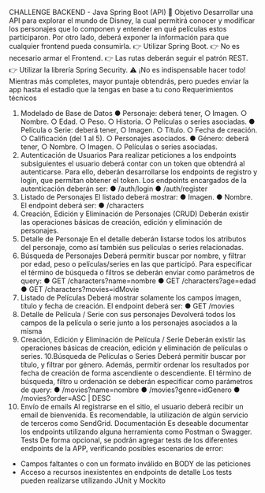 CHALLENGE BACKEND - Java
Spring Boot (API) 🚀
Objetivo
Desarrollar una API para explorar el mundo de Disney, la cual permitirá conocer y modificar los
personajes que lo componen y entender en qué películas estos participaron. Por otro lado, deberá
exponer la información para que cualquier frontend pueda consumirla.
👉 Utilizar Spring Boot.
👉 No es necesario armar el Frontend.
👉 Las rutas deberán seguir el patrón REST.
👉 Utilizar la librería Spring Security.
⚠️ ¡No es indispensable hacer todo!
Mientras más completes, mayor puntaje obtendrás, pero puedes enviar la app hasta el estadío que la
tengas en base a tu cono
Requerimientos técnicos
1. Modelado de Base de Datos
   ● Personaje: deberá tener,
   ○ Imagen.
   ○ Nombre.
   ○ Edad.
   ○ Peso.
   ○ Historia.
   ○ Películas o series asociadas.
   ● Película o Serie: deberá tener,
   ○ Imagen.
   ○ Título.
   ○ Fecha de creación.
   ○ Calificación (del 1 al 5).
   ○ Personajes asociados.
   ● Género: deberá tener,
   ○ Nombre.
   ○ Imagen.
   ○ Películas o series asociadas.
2. Autenticación de Usuarios
   Para realizar peticiones a los endpoints subsiguientes el usuario deberá contar con un token que
   obtendrá al autenticarse. Para ello, deberán desarrollarse los endpoints de registro y login, que
   permitan obtener el token.
   Los endpoints encargados de la autenticación deberán ser:
   ● /auth/login
   ● /auth/register
3. Listado de Personajes
   El listado deberá mostrar:
   ● Imagen.
   ● Nombre.
   El endpoint deberá ser:
   ● /characters
4. Creación, Edición y Eliminación de Personajes (CRUD)
   Deberán existir las operaciones básicas de creación, edición y eliminación de personajes.
5. Detalle de Personaje
   En el detalle deberán listarse todos los atributos del personaje, como así también sus películas o
   series relacionadas.
6. Búsqueda de Personajes
   Deberá permitir buscar por nombre, y filtrar por edad, peso o películas/series en las que participó.
   Para especificar el término de búsqueda o filtros se deberán enviar como parámetros de query:
   ● GET /characters?name=nombre
   ● GET /characters?age=edad
   ● GET /characters?movies=idMovie
7. Listado de Películas
   Deberá mostrar solamente los campos imagen, título y fecha de creación.
   El endpoint deberá ser:
   ● GET /movies
8. Detalle de Película / Serie con sus personajes
   Devolverá todos los campos de la película o serie junto a los personajes asociados a la misma
9. Creación, Edición y Eliminación de Película / Serie
   Deberán existir las operaciones básicas de creación, edición y eliminación de películas o series.
   10.Búsqueda de Películas o Series
   Deberá permitir buscar por título, y filtrar por género. Además, permitir ordenar los resultados por
   fecha de creación de forma ascendiente o descendiente.
   El término de búsqueda, filtro u ordenación se deberán especificar como parámetros de query:
   ● /movies?name=nombre
   ● /movies?genre=idGenero
   ● /movies?order=ASC | DESC
11. Envío de emails
    Al registrarse en el sitio, el usuario deberá recibir un email de bienvenida. Es recomendable, la
    utilización de algún servicio de terceros como SendGrid.
    Documentación
    Es deseable documentar los endpoints utilizando alguna herramienta como Postman o
    Swagger.
    Tests
    De forma opcional, se podrán agregar tests de los diferentes endpoints de la APP, verificando
    posibles escenarios de error:
- Campos faltantes o con un formato inválido en BODY de las peticiones
- Acceso a recursos inexistentes en endpoints de detalle
  Los tests pueden realizarse utilizando JUnit y Mockito
